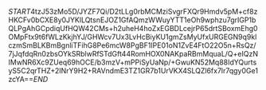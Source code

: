 $START$4tzJ53zMo5D/JYZF7Qi/D2tLLg0rbMCMziSvgrFXQr9Hmdv5pM+cf8zHKCFv0bCXE8y0JYKlLQtsnEJOZ1GfAQmzWWuyYTT1eOh9wphzu7grIGP1bQLPgAhGCpdiqUfHQW42CMs+h2uheH4hoZxEGBDLcejrP65drtSBoxmEhg0OMpFtx9t6fWLzKkjhYJ/GHWcv7Ux3LvHcBiyKU1gmZsMyUfxURGEGN9q9klczmSmBLKBmBgnliTFihG8Pe6mcW8PgBF1IPE01oN1ZvE4FtO22O5n+RsQz/7jJqfdqRn0zbsOYkSRblwRfSTdGft44RomHOX0NAKpaRBmMquaL/Q+eIQzNIMwNR6Xc9ZUeq69hOCE/b3mzV+mPPiSyUaNp/+GwuKN52Mq88IdYQurtsyS5C2qrTHZ+2INrY9H2+RAVndmE3TZ1GR7b1UrVKX4SLQZl6fx7lr7qgy0Ge1zcYA==$END$